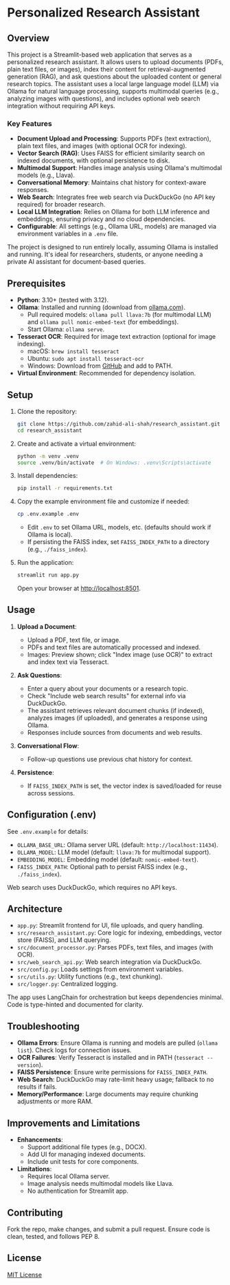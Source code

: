 # Personalized Research Assistant

## Overview

This project is a Streamlit-based web application that serves as a personalized research assistant. It allows users to upload documents (PDFs, plain text files, or images), index their content for retrieval-augmented generation (RAG), and ask questions about the uploaded content or general research topics. The assistant uses a local large language model (LLM) via Ollama for natural language processing, supports multimodal queries (e.g., analyzing images with questions), and includes optional web search integration without requiring API keys.

### Key Features
- **Document Upload and Processing**: Supports PDFs (text extraction), plain text files, and images (with optional OCR for indexing).
- **Vector Search (RAG)**: Uses FAISS for efficient similarity search on indexed documents, with optional persistence to disk.
- **Multimodal Support**: Handles image analysis using Ollama's multimodal models (e.g., Llava).
- **Conversational Memory**: Maintains chat history for context-aware responses.
- **Web Search**: Integrates free web search via DuckDuckGo (no API key required) for broader research.
- **Local LLM Integration**: Relies on Ollama for both LLM inference and embeddings, ensuring privacy and no cloud dependencies.
- **Configurable**: All settings (e.g., Ollama URL, models) are managed via environment variables in a `.env` file.

The project is designed to run entirely locally, assuming Ollama is installed and running. It's ideal for researchers, students, or anyone needing a private AI assistant for document-based queries.

## Prerequisites
- **Python**: 3.10+ (tested with 3.12).
- **Ollama**: Installed and running (download from [ollama.com](https://ollama.com)).
  - Pull required models: `ollama pull llava:7b` (for multimodal LLM) and `ollama pull nomic-embed-text` (for embeddings).
  - Start Ollama: `ollama serve`.
- **Tesseract OCR**: Required for image text extraction (optional for image indexing).
  - macOS: `brew install tesseract`
  - Ubuntu: `sudo apt install tesseract-ocr`
  - Windows: Download from [GitHub](https://github.com/UB-Mannheim/tesseract/wiki) and add to PATH.
- **Virtual Environment**: Recommended for dependency isolation.

## Setup
1. Clone the repository:
   ```bash
   git clone https://github.com/zahid-ali-shah/research_assistant.git
   cd research_assistant
   ```

2. Create and activate a virtual environment:
   ```bash
   python -m venv .venv
   source .venv/bin/activate  # On Windows: .venv\Scripts\activate
   ```

3. Install dependencies:
   ```bash
   pip install -r requirements.txt
   ```

4. Copy the example environment file and customize if needed:
   ```bash
   cp .env.example .env
   ```
   - Edit `.env` to set Ollama URL, models, etc. (defaults should work if Ollama is local).
   - If persisting the FAISS index, set `FAISS_INDEX_PATH` to a directory (e.g., `./faiss_index`).

5. Run the application:
   ```bash
   streamlit run app.py
   ```
   Open your browser at [http://localhost:8501](http://localhost:8501).

## Usage
1. **Upload a Document**:
   - Upload a PDF, text file, or image.
   - PDFs and text files are automatically processed and indexed.
   - Images: Preview shown; click "Index image (use OCR)" to extract and index text via Tesseract.

2. **Ask Questions**:
   - Enter a query about your documents or a research topic.
   - Check "Include web search results" for external info via DuckDuckGo.
   - The assistant retrieves relevant document chunks (if indexed), analyzes images (if uploaded), and generates a response using Ollama.
   - Responses include sources from documents and web results.

3. **Conversational Flow**:
   - Follow-up questions use previous chat history for context.

4. **Persistence**:
   - If `FAISS_INDEX_PATH` is set, the vector index is saved/loaded for reuse across sessions.

## Configuration (.env)
See `.env.example` for details:
- `OLLAMA_BASE_URL`: Ollama server URL (default: `http://localhost:11434`).
- `OLLAMA_MODEL`: LLM model (default: `llava:7b` for multimodal support).
- `EMBEDDING_MODEL`: Embedding model (default: `nomic-embed-text`).
- `FAISS_INDEX_PATH`: Optional path to persist FAISS index (e.g., `./faiss_index`).

Web search uses DuckDuckGo, which requires no API keys.

## Architecture
- `app.py`: Streamlit frontend for UI, file uploads, and query handling.
- `src/research_assistant.py`: Core logic for indexing, embeddings, vector store (FAISS), and LLM querying.
- `src/document_processor.py`: Parses PDFs, text files, and images (with OCR).
- `src/web_search_api.py`: Web search integration via DuckDuckGo.
- `src/config.py`: Loads settings from environment variables.
- `src/utils.py`: Utility functions (e.g., text chunking).
- `src/logger.py`: Centralized logging.

The app uses LangChain for orchestration but keeps dependencies minimal. Code is type-hinted and documented for clarity.

## Troubleshooting
- **Ollama Errors**: Ensure Ollama is running and models are pulled (`ollama list`). Check logs for connection issues.
- **OCR Failures**: Verify Tesseract is installed and in PATH (`tesseract --version`).
- **FAISS Persistence**: Ensure write permissions for `FAISS_INDEX_PATH`.
- **Web Search**: DuckDuckGo may rate-limit heavy usage; fallback to no results if fails.
- **Memory/Performance**: Large documents may require chunking adjustments or more RAM.

## Improvements and Limitations
- **Enhancements**:
  - Support additional file types (e.g., DOCX).
  - Add UI for managing indexed documents.
  - Include unit tests for core components.
- **Limitations**:
  - Requires local Ollama server.
  - Image analysis needs multimodal models like Llava.
  - No authentication for Streamlit app.

## Contributing
Fork the repo, make changes, and submit a pull request. Ensure code is clean, tested, and follows PEP 8.

## License
[MIT License](LICENSE)